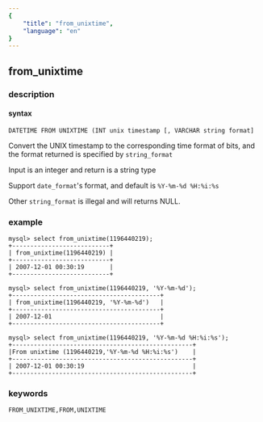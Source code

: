 ```yaml
---
{
    "title": "from_unixtime",
    "language": "en"
}
---
```


<!-- 
Licensed to the Apache Software Foundation (ASF) under one
or more contributor license agreements.  See the NOTICE file
distributed with this work for additional information
regarding copyright ownership.  The ASF licenses this file
to you under the Apache License, Version 2.0 (the
"License"); you may not use this file except in compliance
with the License.  You may obtain a copy of the License at

  http://www.apache.org/licenses/LICENSE-2.0

Unless required by applicable law or agreed to in writing,
software distributed under the License is distributed on an
"AS IS" BASIS, WITHOUT WARRANTIES OR CONDITIONS OF ANY
KIND, either express or implied.  See the License for the
specific language governing permissions and limitations
under the License.
-->

## from_unixtime
### description
#### syntax

`DATETIME FROM UNIXTIME (INT unix timestamp [, VARCHAR string format]`

Convert the UNIX timestamp to the corresponding time format of bits, and the format returned is specified by `string_format`

Input is an integer and return is a string type

Support `date_format`'s format, and default is `%Y-%m-%d %H:%i:%s`

Other `string_format` is illegal and will returns NULL.

### example

```
mysql> select from_unixtime(1196440219);
+---------------------------+
| from_unixtime(1196440219) |
+---------------------------+
| 2007-12-01 00:30:19       |
+---------------------------+

mysql> select from_unixtime(1196440219, '%Y-%m-%d');
+-----------------------------------------+
| from_unixtime(1196440219, '%Y-%m-%d')   |
+-----------------------------------------+
| 2007-12-01                              |
+-----------------------------------------+

mysql> select from_unixtime(1196440219, '%Y-%m-%d %H:%i:%s');
+--------------------------------------------------+
|From unixtime (1196440219,'%Y-%m-%d %H:%i:%s')    |
+--------------------------------------------------+
| 2007-12-01 00:30:19                              |
+--------------------------------------------------+
```

### keywords

    FROM_UNIXTIME,FROM,UNIXTIME
